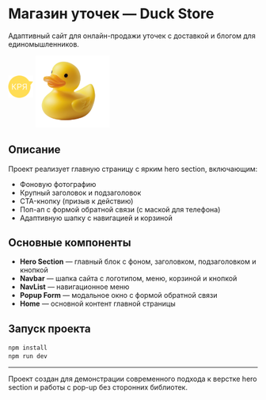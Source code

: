 # Магазин уточек — Duck Store

Адаптивный сайт для онлайн-продажи уточек с доставкой и блогом для единомышленников.

<p>
  <img src="./public/home/quack.svg" alt="Кря" width="50" style="vertical-align: 60px; margin-right: 1px;" />
  <img src="./public/home/duck.svg" alt="Уточка" width="150"/>
</p>

## Описание

Проект реализует главную страницу с ярким hero section, включающим:

- Фоновую фотографию
- Крупный заголовок и подзаголовок
- CTA-кнопку (призыв к действию)
- Поп-ап с формой обратной связи (с маской для телефона)
- Адаптивную шапку с навигацией и корзиной

## Основные компоненты

- **Hero Section** — главный блок с фоном, заголовком, подзаголовком и кнопкой
- **Navbar** — шапка сайта с логотипом, меню, корзиной и кнопкой
- **NavList** — навигационное меню
- **Popup Form** — модальное окно с формой обратной связи
- **Home** — основной контент главной страницы

## Запуск проекта

```bash
npm install
npm run dev
```

---

Проект создан для демонстрации современного подхода к верстке hero section и работы с pop-up без сторонних библиотек.
